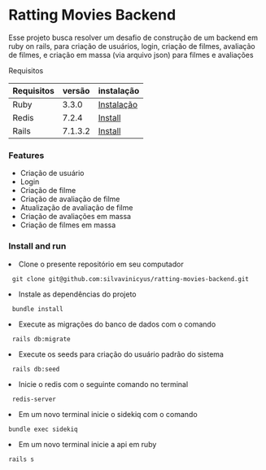 # Ratting Movies Backend

Esse projeto busca resolver um desafio de construção de um backend em ruby on rails, para criação de usuários, login, criação de filmes, avaliação de filmes, e criação em massa (via arquivo json) para filmes e avaliações

Requisitos

<table>
   <thead>
     <th> Requisitos </th>
     <th> versão </th>
     <th> instalação </th>
   </thead>
   <tbody>
     <tr>
       <td>
         Ruby
       </td>
       <td>
         3.3.0
       </td>
       <td>
         <a href="https://www.ruby-lang.org/pt/documentation//"> Instalação </a>
       </td>
     </tr>
     <tr>
       <td>
         Redis
       </td>
       <td>
         7.2.4
       </td>
       <td>
         <a href="https://redis.io/docs/install/install-redis/"> Install </a>
       </td>
     </tr>
      <tr>
       <td>
         Rails
       </td>
       <td>
         7.1.3.2
       </td>
       <td>
         <a href="https://guides.rubyonrails.org/v5.0/getting_started.html#installing-rails"> Install </a>
       </td>
     </tr>
   </tbody>
 </table>

 ### Features
 <ul>
   <li> Criação de usuário </li>
   <li> Login </li>
   <li> Criação de filme </li>
   <li> Criação de avaliação de filme  </li>
   <li> Atualização de avaliação de filme </li>
   <li> Criação de avaliações em massa </li>
   <li> Criação de filmes em massa </li>
 </ul>

 ### Install and run

 <li>
    Clone o presente repositório em seu computador

     git clone git@github.com:silvavinicyus/ratting-movies-backend.git    
 </li>

 <li>
    Instale as dependências do projeto

     bundle install    
 </li>
 
 <li>
    Execute as migrações do banco de dados com o comando

     rails db:migrate    
 </li>

 <li>
    Execute os seeds para criação do usuário padrão do sistema

     rails db:seed    
 </li>

 <li>
    Inicie o redis com o seguinte comando no terminal

     redis-server    
 </li>

 <li>
    Em um novo terminal inicie o sidekiq com o comando

    bundle exec sidekiq    
 </li>

 <li>
    Em um novo terminal inicie a api em ruby

    rails s    
 </li>
